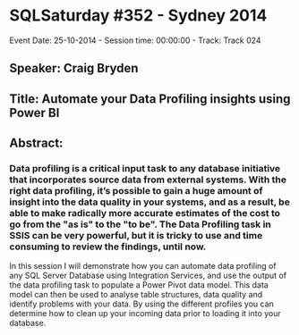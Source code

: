 # SQLSaturday #352 - Sydney 2014
Event Date: 25-10-2014 - Session time: 00:00:00 - Track: Track 024
## Speaker: Craig Bryden
## Title: Automate your Data Profiling insights using Power BI
## Abstract:
### Data profiling is a critical input task to any database initiative that incorporates source data from external systems. With the right data profiling, it’s possible to gain a huge amount of insight into the data quality in your systems, and as a result, be able to make radically more accurate estimates of the cost to go from the "as is" to the "to be". The Data Profiling task in SSIS can be very powerful, but it is tricky to use and time consuming to review the findings, until now. 
In this session I will demonstrate how you can automate data profiling of any SQL Server Database using Integration Services, and use the output of the data profiling task to populate a Power Pivot data model. 
This data model can then be used to analyse table structures, data quality and identify problems with your data. By using the different profiles you can determine how to clean up your incoming data prior to loading it into your database. 

